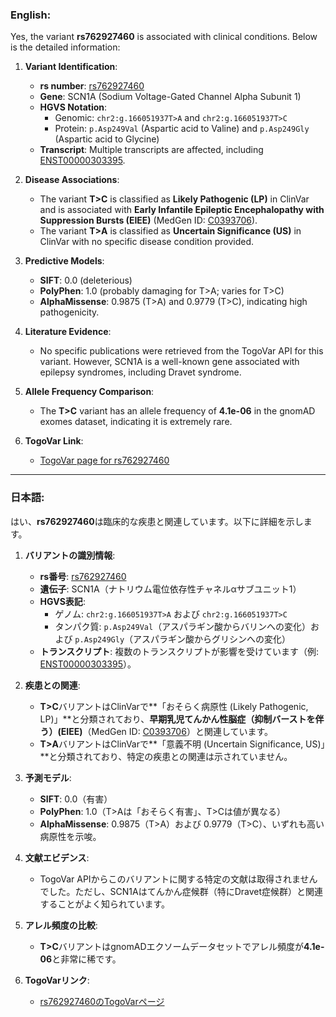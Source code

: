 ### English:
Yes, the variant **rs762927460** is associated with clinical conditions. Below is the detailed information:

1. **Variant Identification**:
   - **rs number**: [rs762927460](https://identifiers.org/dbsnp/rs762927460)
   - **Gene**: SCN1A (Sodium Voltage-Gated Channel Alpha Subunit 1)
   - **HGVS Notation**:
     - Genomic: `chr2:g.166051937T>A` and `chr2:g.166051937T>C`
     - Protein: `p.Asp249Val` (Aspartic acid to Valine) and `p.Asp249Gly` (Aspartic acid to Glycine)
   - **Transcript**: Multiple transcripts are affected, including [ENST00000303395](https://www.ensembl.org/Homo_sapiens/Transcript/Summary?db=core;t=ENST00000303395).

2. **Disease Associations**:
   - The variant **T>C** is classified as **Likely Pathogenic (LP)** in ClinVar and is associated with **Early Infantile Epileptic Encephalopathy with Suppression Bursts (EIEE)** (MedGen ID: [C0393706](https://www.ncbi.nlm.nih.gov/medgen/C0393706)).
   - The variant **T>A** is classified as **Uncertain Significance (US)** in ClinVar with no specific disease condition provided.

3. **Predictive Models**:
   - **SIFT**: 0.0 (deleterious)
   - **PolyPhen**: 1.0 (probably damaging for T>A; varies for T>C)
   - **AlphaMissense**: 0.9875 (T>A) and 0.9779 (T>C), indicating high pathogenicity.

4. **Literature Evidence**:
   - No specific publications were retrieved from the TogoVar API for this variant. However, SCN1A is a well-known gene associated with epilepsy syndromes, including Dravet syndrome.

5. **Allele Frequency Comparison**:
   - The **T>C** variant has an allele frequency of **4.1e-06** in the gnomAD exomes dataset, indicating it is extremely rare.

6. **TogoVar Link**:
   - [TogoVar page for rs762927460](https://togovar.org/variant/2-166051937-T-A)

---

### 日本語:
はい、**rs762927460**は臨床的な疾患と関連しています。以下に詳細を示します。

1. **バリアントの識別情報**:
   - **rs番号**: [rs762927460](https://identifiers.org/dbsnp/rs762927460)
   - **遺伝子**: SCN1A（ナトリウム電位依存性チャネルαサブユニット1）
   - **HGVS表記**:
     - ゲノム: `chr2:g.166051937T>A` および `chr2:g.166051937T>C`
     - タンパク質: `p.Asp249Val`（アスパラギン酸からバリンへの変化）および `p.Asp249Gly`（アスパラギン酸からグリシンへの変化）
   - **トランスクリプト**: 複数のトランスクリプトが影響を受けています（例: [ENST00000303395](https://www.ensembl.org/Homo_sapiens/Transcript/Summary?db=core;t=ENST00000303395)）。

2. **疾患との関連**:
   - **T>C**バリアントはClinVarで**「おそらく病原性 (Likely Pathogenic, LP)」**と分類されており、**早期乳児てんかん性脳症（抑制バーストを伴う）(EIEE)**（MedGen ID: [C0393706](https://www.ncbi.nlm.nih.gov/medgen/C0393706)）と関連しています。
   - **T>A**バリアントはClinVarで**「意義不明 (Uncertain Significance, US)」**と分類されており、特定の疾患との関連は示されていません。

3. **予測モデル**:
   - **SIFT**: 0.0（有害）
   - **PolyPhen**: 1.0（T>Aは「おそらく有害」、T>Cは値が異なる）
   - **AlphaMissense**: 0.9875（T>A）および 0.9779（T>C）、いずれも高い病原性を示唆。

4. **文献エビデンス**:
   - TogoVar APIからこのバリアントに関する特定の文献は取得されませんでした。ただし、SCN1Aはてんかん症候群（特にDravet症候群）と関連することがよく知られています。

5. **アレル頻度の比較**:
   - **T>C**バリアントはgnomADエクソームデータセットでアレル頻度が**4.1e-06**と非常に稀です。

6. **TogoVarリンク**:
   - [rs762927460のTogoVarページ](https://togovar.org/variant/2-166051937-T-A)